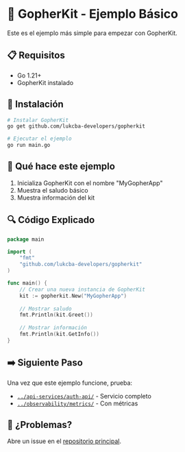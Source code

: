 # 🚀 **GopherKit - Ejemplo Básico**

Este es el ejemplo más simple para empezar con GopherKit.

## 📋 **Requisitos**

- Go 1.21+
- GopherKit instalado

## 🔧 **Instalación**

```bash
# Instalar GopherKit
go get github.com/lukcba-developers/gopherkit

# Ejecutar el ejemplo
go run main.go
```

## 📝 **Qué hace este ejemplo**

1. Inicializa GopherKit con el nombre "MyGopherApp"
2. Muestra el saludo básico
3. Muestra información del kit

## 🔍 **Código Explicado**

```go
package main

import (
    "fmt"
    "github.com/lukcba-developers/gopherkit"
)

func main() {
    // Crear una nueva instancia de GopherKit
    kit := gopherkit.New("MyGopherApp")
    
    // Mostrar saludo
    fmt.Println(kit.Greet())
    
    // Mostrar información
    fmt.Println(kit.GetInfo())
}
```

## ➡️ **Siguiente Paso**

Una vez que este ejemplo funcione, prueba:
- [`../api-services/auth-api/`](../../api-services/auth-api/) - Servicio completo
- [`../observability/metrics/`](../../observability/metrics/) - Con métricas

## 🤝 **¿Problemas?**

Abre un issue en el [repositorio principal](https://github.com/lukcba-developers/gopherkit/issues).
